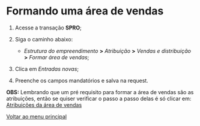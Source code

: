# Formando uma área de vendas

1. Acesse a transação **SPRO**;
2. Siga o caminho abaixo:

    - *Estrutura do empreendimento* **>** *Atribuição* **>** *Vendas e distribuição* **>** *Formar área de vendas*;

3. Clica em *Entradas novas*; 
4. Preenche os campos mandatórios e salva na request.


**OBS:** Lembrando que um pré requisito para formar a área de vendas são as atribuições, então se quiser verificar o passo a passo delas é só clicar em:    [Atribuições da área de vendas](./atribuicoes.md)   

[Voltar ao menu principal](./README.md)

